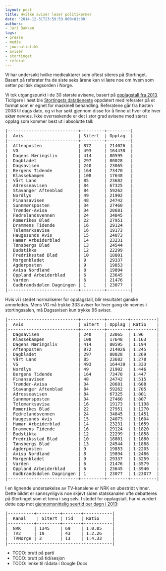 ```yaml
---
layout: post
title: Hvilke aviser leser politikerne?
date: '2014-12-31T23:59:59.000+01:00'
authors:
- Jari Bakken
tags:
- presse
- media
- journalistikk
- aviser
- stortinget
- referat
---
```


Vi har undersøkt hvilke medieaktører som oftest siteres på Stortinget. Basert på referater fra de siste seks årene kan vi lære noe om hvem som setter politisk dagsorden i Norge. 

Vi tok utgangspunkt i de 30 største avisene, basert på [opplagstall fra 2013][1]. Tidligere i høst ble [Stortingets datatjeneste][2] oppdatert med referater på et format som er egnet for maskinell behandling. Referatene går fra høsten 2008 til dags dato, og vi har søkt gjennom disse for å finne ut hvor ofte hver  aktør nevnes. Ikke overraskende er det i stor grad avisene med størst opplag som kommer best ut i absolutte tall:

<pre>
|---------------------------+---------+---------|
|  Avis                     | Sitert  | Opplag  |
|---------------------------+---------+---------|
|  Aftenposten              | 872     | 214026  |
|  VG                       | 493     | 164430  |
|  Dagens Næringsliv        | 414     | 80595   |
|  Dagbladet                | 297     | 80028   |
|  Dagsavisen               | 240     | 23065   |
|  Bergens Tidende          | 164     | 73470   |
|  Klassekampen             | 108     | 17648   |
|  Vårt Land                | 85      | 23682   |
|  Adresseavisen            | 84      | 67325   |
|  Stavanger Aftenblad      | 84      | 59262   |
|  Nordlys                  | 49      | 21902   |
|  Finansavisen             | 48      | 24742   |
|  Sunnmørsposten           | 34      | 27460   |
|  Trønder-Avisa            | 34      | 20681   |
|  Fædrelandsvennen         | 24      | 34845   |
|  Romerikes Blad           | 22      | 27951   |
|  Drammens Tidende         | 16      | 29124   |
|  Telemarksavisa           | 16      | 19173   |
|  Haugesunds Avis          | 15      | 24073   |
|  Hamar Arbeiderblad       | 14      | 23231   |
|  Tønsbergs Blad           | 13      | 24544   |
|  Budstikka                | 12      | 22299   |
|  Fredriksstad Blad        | 10      | 18801   |
|  Morgenbladet             | 9       | 29337   |
|  Agderposten              | 9       | 19853   |
|  Avisa Nordland           | 8       | 19894   |
|  Oppland Arbeiderblad     | 6       | 23645   |
|  Varden                   | 6       | 21476   |
|  Gudbrandsdølen Dagningen | 1       | 23077   |
|---------------------------+---------+---------|
</pre>

Hvis vi i stedet normaliserer for opplagstall, blir resultatet ganske annerledes. Mens VG må trykke 333 aviser for hver gang de nevnes i stortingssalen, må Dagsavisen kun trykke 96 aviser.

<pre>
|---------------------------+---------+--------+----------|
|  Avis                     | Sitert  | Opplag | Ratio    |
|---------------------------+---------+--------+----------|
|  Dagsavisen               | 240     | 23065  | 1:96     |
|  Klassekampen             | 108     | 17648  | 1:163    |
|  Dagens Næringsliv        | 414     | 80595  | 1:194    |
|  Aftenposten              | 872     | 214026 | 1:245    |
|  Dagbladet                | 297     | 80028  | 1:269    |
|  Vårt Land                | 85      | 23682  | 1:278    |
|  VG                       | 493     | 164430 | 1:333    |
|  Nordlys                  | 49      | 21902  | 1:446    |
|  Bergens Tidende          | 164     | 73470  | 1:447    |
|  Finansavisen             | 48      | 24742  | 1:515    |
|  Trønder-Avisa            | 34      | 20681  | 1:608    |
|  Stavanger Aftenblad      | 84      | 59262  | 1:705    |
|  Adresseavisen            | 84      | 67325  | 1:801    |
|  Sunnmørsposten           | 34      | 27460  | 1:807    |
|  Telemarksavisa           | 16      | 19173  | 1:1198   |
|  Romerikes Blad           | 22      | 27951  | 1:1270   |
|  Fædrelandsvennen         | 24      | 34845  | 1:1451   |
|  Haugesunds Avis          | 15      | 24073  | 1:1604   |
|  Hamar Arbeiderblad       | 14      | 23231  | 1:1659   |
|  Drammens Tidende         | 16      | 29124  | 1:1820   |
|  Budstikka                | 12      | 22299  | 1:1858   |
|  Fredriksstad Blad        | 10      | 18801  | 1:1880   |
|  Tønsbergs Blad           | 13      | 24544  | 1:1888   |
|  Agderposten              | 9       | 19853  | 1:2205   |
|  Avisa Nordland           | 8       | 19894  | 1:2486   |
|  Morgenbladet             | 9       | 29337  | 1:3259   |
|  Varden                   | 6       | 21476  | 1:3579   |
|  Oppland Arbeiderblad     | 6       | 23645  | 1:3940   |
|  Gudbrandsdølen Dagningen | 1       | 23077  | 1:23077  |
|---------------------------+---------+--------+----------|
</pre>

I en lignende undersøkelse av TV-kanalene er NRK en ubestridt vinner. Dette bildet er sannsynligvis noe skjevt siden statskanalen ofte debatteres på Stortinget som et tema i seg selv. I stedet for opplagstall, har vi vurdert dette opp mot [gjennomsnittelig seertid per døgn i 2013][3]:

<pre>
|----------+---------+-------+-----------|
|  Kanal    | Sitert | Tid   | Ratio     |
|----------+---------+-------+-----------|
|  NRK     | 1345    | 69    | 1:0.05    |
|  TV2     | 19      | 43    | 1:2.26    |
|  TVNorge | 3       | 13    | 1:4.33    |
|----------------------------------------|
</pre>

* TODO: brutt på parti
* TODO: brutt på tid/sesjon
* TODO: lenke til rådata i Google Docs

[1]: http://medienorge.uib.no/?cat=statistikk&page=avis&queryID=190
[2]: http://data.stortinget.no/
[3]: http://www.medienorge.uib.no/statistikk/medium/tv/219
